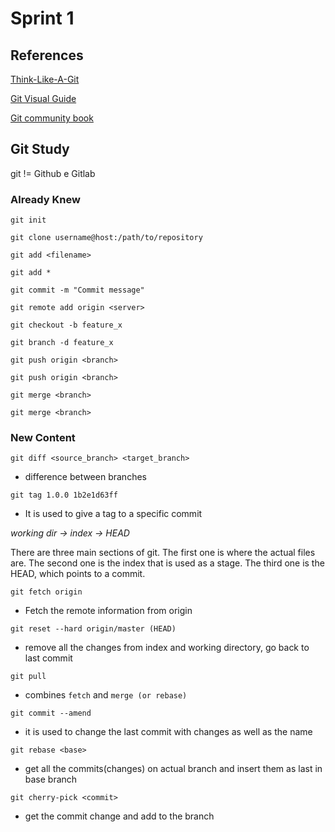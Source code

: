 # Sprint 1

## References
[Think-Like-A-Git](http://think-like-a-git.net/)

[Git Visual Guide](https://rogerdudler.github.io/git-guide/)

[Git community book](http://book.git-scm.com/)


## Git Study

git != Github e Gitlab

### Already Knew

`git init`

`git clone username@host:/path/to/repository`

`git add <filename>`

`git add *`

`git commit -m "Commit message"`

`git remote add origin <server>`

`git checkout -b feature_x`

`git branch -d feature_x`

`git push origin <branch>`

`git push origin <branch>`

`git merge <branch>`

`git merge <branch>`

### New Content

`git diff <source_branch> <target_branch>`
* difference between branches

`git tag 1.0.0 1b2e1d63ff`
* It is used to give a tag to a specific commit

*working dir -> index -> HEAD*

There are three main sections of git.
The first one is where the actual files are.
The second one is the index that is used as a stage.
The third one is the HEAD, which points to a commit.

`git fetch origin`
* Fetch the remote information from origin

`git reset --hard origin/master (HEAD)`
* remove all the changes from index and working directory, go back to last commit

`git pull`
* combines `fetch` and `merge (or rebase)`

`git commit --amend`
* it is used to change the last commit with changes as well as the name

`git rebase <base>`
* get all the commits(changes) on actual branch and insert them as last in base branch


`git cherry-pick <commit>`
* get the commit change and add to the branch